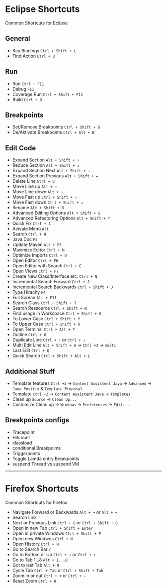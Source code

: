 # Eclipse Shortcuts
Common Shortcuts for Eclipse

## General
- Key Bindings `Ctrl + Shift + L`
- Find Action `Ctrl + 3`

## Run
- Run `Ctrl + F11`
- Debug `F11`
- Coverage Run `Ctrl + Shift + F11`
- Build `Ctrl + B`

## Breakpoints
- Set/Remove Breakpoints `Ctrl + Shift + B`
- De/Aktivate Breakpoints `Ctrl + Alt + B`

## Edit Code
- Expand Section `Alt + Shift + ↑`
- Reduce Section `Alt + Shift + ↓`
- Expand Section Next `Alt + Shift + →`
- Expand Section Previous `Alt + Shift + ←`
- Delete Line `Ctrl + D`
- Move Line up `Alt + ↑`
- Move Line down `Alt + ↓`
- Move Fast up `Ctrl + Shift + ↑`
- Move Fast down `Ctrl + Shift + ↓`
- Rename `Alt + Shift + R`
- Advanced Editing Options `Alt + Shift + S`
- Advanced Refactoring Options `Alt + Shift + T`
- Quick Fix `Ctrl + 1`
- Acivate Menü `Alt`
- Search `Ctrl + H`
- Java Doc `F2`
- Update Maven `Alt + F5`
- Maximize Editor `Ctrl + M`
- Optimize Imports `Ctrl + O`
- Open Editor `Ctrl + F6`
- Open Editor with Search `Ctrl + E`
- Open Views `Ctrl + F7`
- Create New Class/Interface etc. `Ctrl + N`
- Incremental Search Forward `Ctrl + J`
- Incremental Search Backwards `Ctrl + Shift + J`
- Type Hirachy `F4`
- Full Screan `Alt + F11`
- Search Class `Ctrl + Shift + T`
- Search Ressource `Ctrl + Shift + R`
- Find usage in Workspace `Ctrl + Shift + G`
- To Lower Case `Ctrl + Shift + Y`
- To Upper Case `Ctrl + Shift + X`
- Open Terminal `Ctrl + Alt + T`
- Outline `Ctrl + O`
- Duplicate Line `Ctrl + ↑` or `Ctrl + ↓`
- Multi Edit Line `Alt + Shift + A` -> `Ctrl +3` -> `multi`
- Last Edit `Ctrl + Q`
- Quick Search `Ctrl + Shift + Alt + L`

## Additional Stuff
- Template features `Ctrl +3`  -> `Content Assistent Java` -> `Advanced` -> `Java Postfix` & `Template Proposal`
- Template `Ctrl +3`  -> `Content Assistent Java` -> `Templates`
- Clean up `Source` -> `Clean Up...`
- Customize Clean up -> `Windows` -> `Preferences` -> `Edit...`

## Breakpoints configs
- Tracepoint
- Hitcount
- classload
- conditional Breakpoints
- Triggerpoints
- Toggle Lamda entry Breakpoints
- suspend Thread vs suspend VM

---

# Firefox Shortcuts
Common Shortcuts for Firefox
- Navigate Forward or Backwards `Alt + →` or `Alt + ←`
- Search Link `'`
- Next or Previous Link  `Ctrl + G` or `Ctrl + Shift + G`
- Open in new Tab `Ctrl + Shift + Enter`
- Open in private Windows `Ctrl + Shift + P`
- Open new Windwos `Ctrl + N`
- Open History `Ctrl + H`
- Go to Search Bar `/`
- Go to Bottom or Up `Ctrl + ↓` or `Ctrl + ↑`
- Go to Tab 1...8 `Alt + 1...8`
- Got to last Tab `Alt + 9`
- Cycle Tab `Ctrl + Tab` or `Ctrl + Shift + Tab`
- Zoom in or out `Ctrl + +` or `Ctrl + -`
- Reset Zoom `Ctrl + 0`
